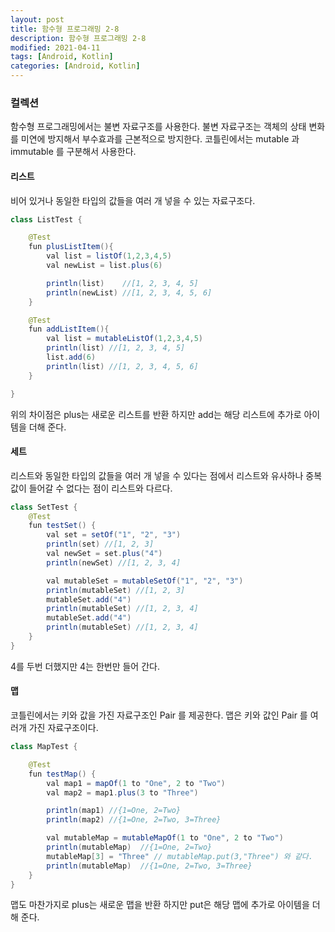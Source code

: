 ```yaml
---
layout: post
title: 함수형 프로그래밍 2-8
description: 함수형 프로그래밍 2-8
modified: 2021-04-11
tags: [Android, Kotlin]
categories: [Android, Kotlin]
---
```


### 컬렉션

함수형 프로그래밍에서는 불변 자료구조를 사용한다. 불변 자료구조는 객체의 상태 변화를 미연에 방지해서 부수효과를 근본적으로 방지한다.
코틀린에서는 mutable 과 immutable 를 구분해서 사용한다.

#### 리스트
비어 있거나 동일한 타입의 값들을 여러 개 넣을 수 있는 자료구조다.

```java
class ListTest {

    @Test
    fun plusListItem(){
        val list = listOf(1,2,3,4,5)
        val newList = list.plus(6)

        println(list)    //[1, 2, 3, 4, 5]
        println(newList) //[1, 2, 3, 4, 5, 6]
    }

    @Test
    fun addListItem(){
        val list = mutableListOf(1,2,3,4,5)
        println(list) //[1, 2, 3, 4, 5]
        list.add(6)
        println(list) //[1, 2, 3, 4, 5, 6]
    }

}
```
위의 차이점은 plus는 새로운 리스트를 반환 하지만 add는 해당 리스트에 추가로 아이템을 더해 준다.

#### 세트
리스트와 동일한 타입의 값들을 여러 개 넣을 수 있다는 점에서 리스트와 유사하나 중복값이 들어갈 수 없다는 점이 리스트와 다르다.

```java
class SetTest {
    @Test
    fun testSet() {
        val set = setOf("1", "2", "3")
        println(set) //[1, 2, 3]
        val newSet = set.plus("4")
        println(newSet) //[1, 2, 3, 4]

        val mutableSet = mutableSetOf("1", "2", "3")
        println(mutableSet) //[1, 2, 3]
        mutableSet.add("4")
        println(mutableSet) //[1, 2, 3, 4]
        mutableSet.add("4")
        println(mutableSet) //[1, 2, 3, 4]
    }
}
```
4를 두번 더했지만 4는 한번만 들어 간다.

#### 맵
코틀린에서는 키와 값을 가진 자료구조인 Pair 를 제공한다.
맵은 키와 값인 Pair 를 여러개 가진 자료구조이다.

```java
class MapTest {

    @Test
    fun testMap() {
        val map1 = mapOf(1 to "One", 2 to "Two")
        val map2 = map1.plus(3 to "Three")

        println(map1) //{1=One, 2=Two}
        println(map2) //{1=One, 2=Two, 3=Three}

        val mutableMap = mutableMapOf(1 to "One", 2 to "Two")
        println(mutableMap)  //{1=One, 2=Two}
        mutableMap[3] = "Three" // mutableMap.put(3,"Three") 와 같다.
        println(mutableMap)  //{1=One, 2=Two, 3=Three}
    }
}
```

맵도 마찬가지로 plus는 새로운 맵을 반환 하지만 put은 해당 맵에 추가로 아이템을 더해 준다.


